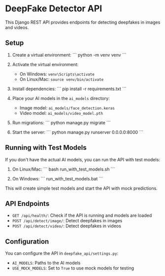 # DeepFake Detector API

This Django REST API provides endpoints for detecting deepfakes in images and videos.

## Setup

1. Create a virtual environment:
   \`\`\`
   python -m venv venv
   \`\`\`

2. Activate the virtual environment:
   - On Windows: `venv\Scripts\activate`
   - On Linux/Mac: `source venv/bin/activate`

3. Install dependencies:
   \`\`\`
   pip install -r requirements.txt
   \`\`\`

4. Place your AI models in the `ai_models` directory:
   - Image model: `ai_models/face_detection.keras`
   - Video model: `ai_models/video_model.pth`

5. Run migrations:
   \`\`\`
   python manage.py migrate
   \`\`\`

6. Start the server:
   \`\`\`
   python manage.py runserver 0.0.0.0:8000
   \`\`\`

## Running with Test Models

If you don't have the actual AI models, you can run the API with test models:

1. On Linux/Mac:
   \`\`\`
   bash run_with_test_models.sh
   \`\`\`

2. On Windows:
   \`\`\`
   run_with_test_models.bat
   \`\`\`

This will create simple test models and start the API with mock predictions.

## API Endpoints

- `GET /api/health/`: Check if the API is running and models are loaded
- `POST /api/detect/image/`: Detect deepfakes in images
- `POST /api/detect/video/`: Detect deepfakes in videos

## Configuration

You can configure the API in `deepfake_api/settings.py`:

- `AI_MODELS`: Paths to the AI models
- `USE_MOCK_MODELS`: Set to `True` to use mock models for testing

